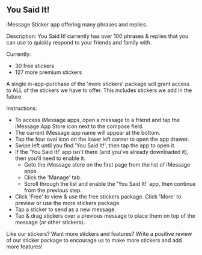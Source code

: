 ## You Said It!
iMessage Sticker app offering many phrases and replies.

Description:
You Said It! currently has over 100 phrases & replies that you can use to quickly respond to your friends and family with.

Currently:
 - 30 free stickers
 - 127 more premium stickers

A single in-app-purchase of the 'more stickers' package will grant access to ALL of the stickers we have to offer. This includes stickers we add in the future.

Instructions:
 - To access iMessage apps, open a message to a friend and tap the iMessage App Store icon next to the compose field.
 - The current iMessage app name will appear at the bottom.
 - Tap the four oval icon on the lower left corner to open the app drawer.
 - Swipe left until you find 'You Said It!', then tap the app to open it.
 - If the 'You Said It!' app isn't there (and you've already downloaded it), then you'll need to enable it. 
   - Goto the iMessage store on the first page from the list of iMessage apps.
   - Click the 'Manage' tab.
   - Scroll through the list and enable the 'You Said It!' app, then continue from the previous step.
 - Click 'Free' to view & use the free stickers package. Click 'More' to preview or use the more stickers package.
 - Tap a sticker to send as a new message.
 - Tap & drag stickers over a previous message to place them on top of the message (or other stickers).

 Like our stickers? Want more stickers and features? Write a positive review of our sticker package to encourage us to make more stickers and add more features!
 
